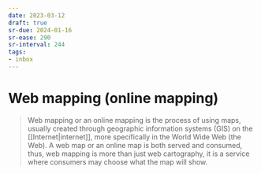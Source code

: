 ```yaml
---
date: 2023-03-12
draft: true
sr-due: 2024-01-16
sr-ease: 290
sr-interval: 244
tags:
- inbox
---
```


# Web mapping (online mapping)

> Web mapping or an online mapping is the process of using maps, usually created
> through geographic information systems (GIS) on the [[Internet|internet]],
> more specifically in the World Wide Web (the Web). A web map or an online map
> is both served and consumed, thus, web mapping is more than just web
> cartography, it is a service where consumers may choose what the map will
> show.